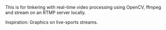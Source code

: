 This is for tinkering with real-time video processing using OpenCV, ffmpeg and stream on an RTMP server locally.

Inspiration: Graphics on live-sports streams.